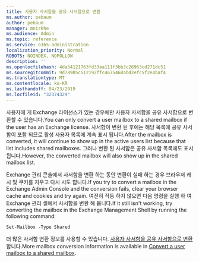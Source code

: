 ```yaml
---
title: 사용자 사서함을 공유 사서함으로 변환
ms.author: pebaum
author: pebaum
manager: mnirkhe
ms.audience: Admin
ms.topic: reference
ms.service: o365-administration
localization_priority: Normal
ROBOTS: NOINDEX, NOFOLLOW
description: ''
ms.openlocfilehash: 4da54121763fd33aa111f3bb3c26963cd271dc51
ms.sourcegitcommit: 9d78905c512192ffc4675468abd2efc5f2e4baf4
ms.translationtype: MT
ms.contentlocale: ko-KR
ms.lasthandoff: 04/23/2019
ms.locfileid: "32374329"
---
```

<span data-ttu-id="98881-102">사용자에 게 Exchange 라이선스가 있는 경우에만 사용자 사서함을 공유 사서함으로 변환할 수 있습니다.</span><span class="sxs-lookup"><span data-stu-id="98881-102">You can only convert a user mailbox to a shared mailbox if the user has an Exchange license.</span></span> <span data-ttu-id="98881-103">사서함이 변환 된 후에는 해당 목록에 공유 사서함이 포함 되므로 활성 사용자 목록에 계속 표시 됩니다.</span><span class="sxs-lookup"><span data-stu-id="98881-103">After the mailbox is converted, it will continue to show up in the active users list because that list includes shared mailboxes.</span></span> <span data-ttu-id="98881-104">그러나 변환 된 사서함은 공유 사서함 목록에도 표시 됩니다.</span><span class="sxs-lookup"><span data-stu-id="98881-104">However, the converted mailbox will also show up in the shared mailbox list.</span></span> 
  
<span data-ttu-id="98881-105">Exchange 관리 콘솔에서 사서함을 변환 하는 동안 변환이 실패 하는 경우 브라우저 캐시 및 쿠키를 지우고 다시 시도 합니다.</span><span class="sxs-lookup"><span data-stu-id="98881-105">If you try to convert a mailbox in the Exchange Admin Console and the conversion fails, clear your browser cache and cookies and try again.</span></span> <span data-ttu-id="98881-106">여전히 작동 하지 않으면 다음 명령을 실행 하 여 Exchange 관리 셸에서 사서함을 변환 해 봅니다.</span><span class="sxs-lookup"><span data-stu-id="98881-106">If it still isn't working, try converting the mailbox in the Exchange Management Shell by running the following command:</span></span>
  
```
Set-Mailbox -Type Shared
```

<span data-ttu-id="98881-107">더 많은 사서함 변환 정보를 사용할 수 있습니다. [사용자 사서함을 공유 사서함으로 변환](https://support.office.com/client/2e122487-e1f5-4f26-ba41-5689249d93ba)합니다.</span><span class="sxs-lookup"><span data-stu-id="98881-107">More mailbox conversion information is available in [Convert a user mailbox to a shared mailbox](https://support.office.com/client/2e122487-e1f5-4f26-ba41-5689249d93ba).</span></span>
  
